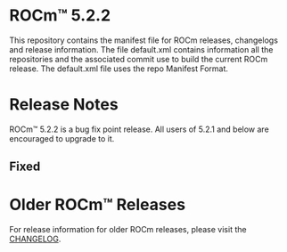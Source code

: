 
# ROCm™ 5.2.2
This repository contains the manifest file for ROCm releases, changelogs and release information. The file default.xml contains information all the repositories and the associated commit use to build the current ROCm release. The default.xml file uses the repo Manifest Format.

# Release Notes
ROCm™ 5.2.2 is a bug fix point release. All users of 5.2.1 and below are encouraged to upgrade to it.
## Fixed

# Older ROCm™ Releases
For release information for older ROCm releases, please visit the [CHANGELOG](CHANGELOG.md).
